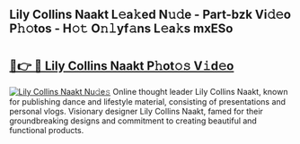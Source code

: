 ## Lily Collins Naakt L𝚎a𝚔ed N𝚞𝚍e - Part-bzk Vi𝚍𝚎o P𝚑𝚘tos - H𝚘𝚝 O𝚗𝚕yf𝚊ns L𝚎a𝚔s mxESo

# <h2><a href="http://kf7u20f.oniu.top/?m=Lily+Collins+Naakt">🔗👉 🔴 Lily Collins Naakt P𝚑ot𝚘𝚜 V𝚒d𝚎o</a></h2>

[![Lily Collins Naakt Nu𝚍e𝚜](https://i.imgur.com/0qMVB7G.gif)](http://kf7u20f.oniu.top/?m=Lily+Collins+Naakt)
Online thought leader Lily Collins Naakt, known for publishing dance and lifestyle material, consisting of presentations and personal vlogs. Visionary designer Lily Collins Naakt, famed for their groundbreaking designs and commitment to creating beautiful and functional products.  
